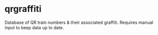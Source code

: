 # qrgraffiti
Database of QR train numbers &amp; their associated graffiti. Requires manual input to keep data up to date.
